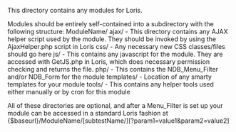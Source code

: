 This directory contains any modules for Loris.

Modules should be entirely self-contained into a subdirectory with the following structure:
    ModuleName/
        ajax/         - This directory contains any AJAX helper script used by the module. They should
                        be invoked by using the AjaxHelper.php script in Loris
        css/          - Any necessary new CSS classes/files should go here
        js/           - This contains any javascript for the module. They are accessed with GetJS.php in
                        Loris, which does necessary permission checking and returns the file.
        php/          - This contains the NDB_Menu_Filter and/or NDB_Form for the module
        templates/    - Location of any smarty templates for your module
        tools/        - This contains any helper tools used either manually or by cron for this module

All of these directories are optional, and after a Menu_Filter is set up your module can
be accessed in a standard Loris fashion at {$baseurl}/ModuleName/[subtestName/][?param1=value1&param2=value2]
